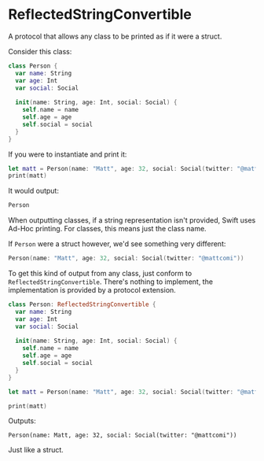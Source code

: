 # ReflectedStringConvertible
A protocol that allows any class to be printed as if it were a struct.

Consider this class:

```swift
class Person {
  var name: String
  var age: Int
  var social: Social
  
  init(name: String, age: Int, social: Social) {
    self.name = name
    self.age = age
    self.social = social
  }
}
```

If you were to instantiate and print it:

```swift
let matt = Person(name: "Matt", age: 32, social: Social(twitter: "@mattcomi"))
print(matt)
```

It would output:

```swift
Person
```

When outputting classes, if a string representation isn't provided, Swift uses Ad-Hoc printing. For classes, this means just the class name.

If `Person` were a struct however, we'd see something very different:

```swift
Person(name: "Matt", age: 32, social: Social(twitter: "@mattcomi"))
```

To get this kind of output from any class, just conform to `ReflectedStringConvertible`. There's nothing to implement, the implementation is provided by a protocol extension. 

```swift
class Person: ReflectedStringConvertible {
  var name: String
  var age: Int
  var social: Social
  
  init(name: String, age: Int, social: Social) {
    self.name = name
    self.age = age
    self.social = social
  }
}

let matt = Person(name: "Matt", age: 32, social: Social(twitter: "@mattcomi"))

print(matt)
```

Outputs:

```
Person(name: Matt, age: 32, social: Social(twitter: "@mattcomi"))
```

Just like a struct.
